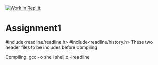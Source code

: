 [![Work in Repl.it](https://classroom.github.com/assets/work-in-replit-14baed9a392b3a25080506f3b7b6d57f295ec2978f6f33ec97e36a161684cbe9.svg)](https://classroom.github.com/online_ide?assignment_repo_id=3071673&assignment_repo_type=AssignmentRepo)
# Assignment1
#include<readline/readline.h> 
#include<readline/history.h> 
These two header files to be includes before compiling

Compiling: gcc -o shell shell.c -lreadline
